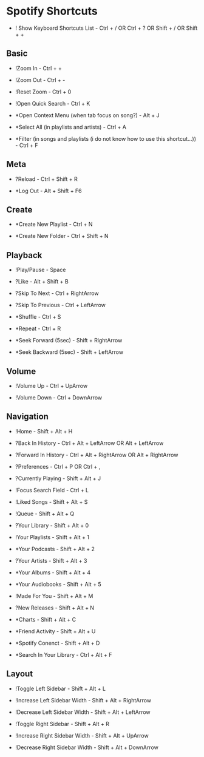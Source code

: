 # Spotify Shortcuts

* ! Show Keyboard Shortcuts List - Ctrl + / OR Ctrl + ? OR Shift + / OR Shift + +

## Basic

* !Zoom In - Ctrl + + 

* !Zoom Out - Ctrl + -

* !Reset Zoom - Ctrl + 0

* !Open Quick Search - Ctrl + K

* *Open Context Menu (when tab focus on song?) - Alt + J

* *Select All (in playlists and artists) - Ctrl + A

* *Filter (in songs and playlists (i do not know how to use this shortcut...)) - Ctrl + F

## Meta

* ?Reload - Ctrl + Shift + R

* *Log Out - Alt + Shift + F6

## Create

* *Create New Playlist - Ctrl + N

* *Create New Folder - Ctrl + Shift + N

## Playback

* !Play/Pause - Space

* ?Like - Alt + Shift + B

* ?Skip To Next - Ctrl + RightArrow

* ?Skip To Previous - Ctrl + LeftArrow

* *Shuffle - Ctrl + S

* *Repeat - Ctrl + R

* *Seek Forward (5sec) - Shift + RightArrow

* *Seek Backward (5sec) - Shift + LeftArrow

## Volume

* !Volume Up - Ctrl + UpArrow

* !Volume Down - Ctrl + DownArrow

## Navigation

* !Home - Shift + Alt + H

* ?Back In History - Ctrl + Alt + LeftArrow OR Alt + LeftArrow

* ?Forward In History - Ctrl + Alt + RightArrow OR Alt + RightArrow

* ?Preferences - Ctrl + P OR Ctrl + ,

* ?Currently Playing - Shift + Alt + J

* !Focus Search Field - Ctrl + L

* !Liked Songs - Shift + Alt + S

* !Queue - Shift + Alt + Q

* ?Your Library    - Shift + Alt + 0
* !Your Playlists  - Shift + Alt + 1
* *Your Podcasts   - Shift + Alt + 2
* ?Your Artists    - Shift + Alt + 3
* *Your Albums     - Shift + Alt + 4
* *Your Audiobooks - Shift + Alt + 5

* !Made For You - Shift + Alt + M

* ?New Releases - Shift + Alt + N

* *Charts - Shift + Alt + C

* *Friend Activity - Shift + Alt + U

* *Spotify Conenct - Shift + Alt + D

* *Search In Your Library - Ctrl + Alt + F

## Layout

* !Toggle Left Sidebar - Shift + Alt + L
* !Increase Left Sidebar Width - Shift + Alt + RightArrow
* !Decrease Left Sidebar Width - Shift + Alt + LeftArrow

* !Toggle Right Sidebar - Shift + Alt + R
* !Increase Right Sidebar Width - Shift + Alt + UpArrow
* !Decrease Right Sidebar Width - Shift + Alt + DownArrow